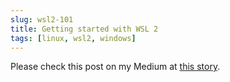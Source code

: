 ```yaml
---
slug: wsl2-101
title: Getting started with WSL 2
tags: [linux, wsl2, windows]
---
```


Please check this post on my Medium at [this story](https://dienbui.medium.com/getting-started-with-wsl-2-7d88b6ce3aba).
